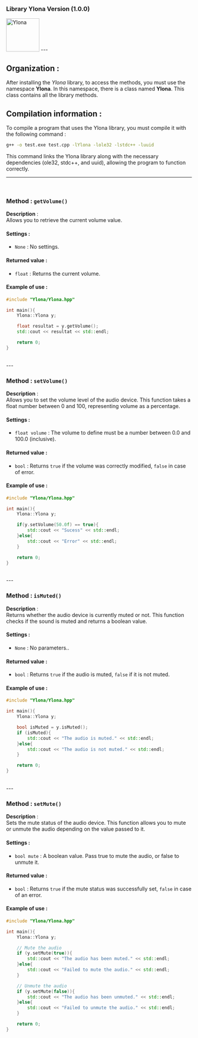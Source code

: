 ### Library Ylona Version (1.0.0)    
<img src="./Ylona.png" alt="Ylona" style="width: 90px; height: auto;">
---

<br>

## Organization :

After installing the *Ylona* library, to access the methods, 
you must use the namespace **Ylona**.
In this namespace, there is a class named **Ylona**.
This class contains all the library methods.


## Compilation information : 

To compile a program that uses the Ylona library, you must compile it with the following command :

````bash
g++ -o test.exe test.cpp -lYlona -lole32 -lstdc++ -luuid
````
This command links the Ylona library along with the necessary dependencies (ole32, stdc++, and uuid), allowing the program to function correctly.

---

<br>


### Method : `getVolume()`

**Description** :  
Allows you to retrieve the current volume value. 

#### Settings :
- `None` :  No settings.
  
#### Returned value :
- `float` : Returns the current volume.

#### Example of use :

````cpp
#include "Ylona/Ylona.hpp"

int main(){
    Ylona::Ylona y;

    float resultat = y.getVolume();
    std::cout << resultat << std::endl;

    return 0;
}
````

<br>
---
<br>

### Method : `setVolume()`

**Description** :  
Allows you to set the volume level of the audio device. This function takes a float number between 0 and 100, representing volume as a percentage.

#### Settings :
- `float volume` :  The volume to define must be a number between 0.0 and 100.0 (inclusive).
  
#### Returned value :
- `bool` : Returns `true` if the volume was correctly modified, `false` in case of error.

#### Example of use :

````cpp
#include "Ylona/Ylona.hpp"

int main(){
    Ylona::Ylona y;

    if(y.setVolume(50.0f) == true){
        std::cout << "Sucess" << std::endl;
    }else{
        std::cout << "Error" << std::endl;
    }

    return 0;
}
````

<br>
---
<br>

### Method : `isMuted()`

**Description** :  
Returns whether the audio device is currently muted or not. This function checks if the sound is muted and returns a boolean value.

#### Settings :
- `None` :  No parameters..
  
#### Returned value :
- `bool` : Returns `true` if the audio is muted, `false` if it is not muted.

#### Example of use :

````cpp
#include "Ylona/Ylona.hpp"

int main(){
    Ylona::Ylona y;

    bool isMuted = y.isMuted();
    if (isMuted){
        std::cout << "The audio is muted." << std::endl;
    }else{
        std::cout << "The audio is not muted." << std::endl;
    }

    return 0;
}
````

<br>
---
<br>

### Method : `setMute()`

**Description** :  
Sets the mute status of the audio device. This function allows you to mute or unmute the audio depending on the value passed to it.

#### Settings :
- `bool mute` :  A boolean value. Pass true to mute the audio, or false to unmute it.
  
#### Returned value :
- `bool` : Returns `true` if the mute status was successfully set, `false` in case of an error.

#### Example of use :

````cpp
#include "Ylona/Ylona.hpp"

int main(){
    Ylona::Ylona y;

    // Mute the audio
    if (y.setMute(true)){
        std::cout << "The audio has been muted." << std::endl;
    }else{
        std::cout << "Failed to mute the audio." << std::endl;
    }

    // Unmute the audio
    if (y.setMute(false)){
        std::cout << "The audio has been unmuted." << std::endl;
    }else{
        std::cout << "Failed to unmute the audio." << std::endl;
    }

    return 0;
}
````
